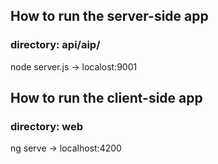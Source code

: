 ## How to run the server-side app
### directory: api/aip/
node server.js
-> localost:9001

## How to run the client-side app
### directory: web
ng serve
-> localhost:4200
